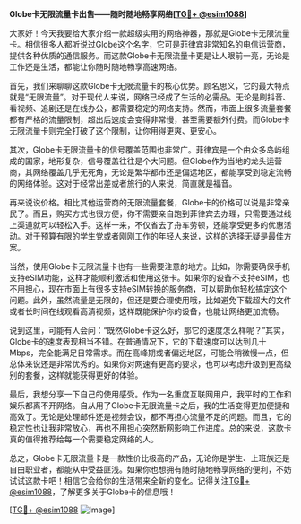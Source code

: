 **Globe卡无限流量卡出售——随时随地畅享网络[[TG💪+ @esim1088](https://t.me/s/esim1088)]**

大家好！今天我要给大家介绍一款超级实用的网络神器，那就是Globe卡无限流量卡。相信很多人都听说过Globe这个名字，它可是菲律宾非常知名的电信运营商，提供各种优质的通信服务。而这款Globe卡无限流量卡更是让人眼前一亮，无论是工作还是生活，都能让你随时随地畅享高速网络。

首先，我们来聊聊这款Globe卡无限流量卡的核心优势。顾名思义，它的最大特点就是“无限流量”。对于现代人来说，网络已经成了生活的必需品。无论是刷抖音、看视频、追剧还是在线办公，都需要稳定的网络支持。然而，市面上很多流量套餐都有严格的流量限制，超出后速度会变得非常慢，甚至需要额外付费。而Globe卡无限流量卡则完全打破了这个限制，让你用得更爽、更安心。

其次，Globe卡无限流量卡的信号覆盖范围也非常广。菲律宾是一个由众多岛屿组成的国家，地形复杂，信号覆盖往往是个大问题。但Globe作为当地的龙头运营商，其网络覆盖几乎无死角，无论是繁华都市还是偏远地区，都能享受到稳定流畅的网络体验。这对于经常出差或者旅行的人来说，简直就是福音。

再来说说价格。相比其他运营商的无限流量套餐，Globe卡的价格可以说是非常亲民了。而且，购买方式也很方便，你不需要亲自跑到菲律宾去办理，只需要通过线上渠道就可以轻松入手。这样一来，不仅省去了舟车劳顿，还能享受更多的优惠活动。对于预算有限的学生党或者刚刚工作的年轻人来说，这样的选择无疑是最佳方案。

当然，使用Globe卡无限流量卡也有一些需要注意的地方。比如，你需要确保手机支持eSIM功能，这样才能顺利激活和使用这张卡。如果你的设备不支持eSIM，也不用担心，现在市面上有很多支持eSIM转换的服务商，可以帮助你轻松搞定这个问题。此外，虽然流量是无限的，但还是要合理使用哦，比如避免下载超大的文件或者长时间在线观看高清视频，这样既能保护你的设备，也能让网络更加流畅。

说到这里，可能有人会问：“既然Globe卡这么好，那它的速度怎么样呢？”其实，Globe卡的速度表现相当不错。在普通情况下，它的下载速度可以达到几十Mbps，完全能满足日常需求。而在高峰期或者偏远地区，可能会稍微慢一点，但总体来说还是非常优秀的。如果你对网速有更高的要求，也可以考虑升级到更高级别的套餐，这样就能获得更好的体验。

最后，我想分享一下自己的使用感受。作为一名重度互联网用户，我平时的工作和娱乐都离不开网络。自从用了Globe卡无限流量卡之后，我的生活变得更加便捷和高效了。无论是处理邮件还是视频会议，都不再担心流量不足的问题。而且，它的稳定性也让我非常放心，再也不用担心突然断网影响工作进度。总的来说，这款卡真的值得推荐给每一个需要稳定网络的人。

总之，Globe卡无限流量卡是一款性价比极高的产品，无论你是学生、上班族还是自由职业者，都能从中受益匪浅。如果你也想拥有随时随地畅享网络的便利，不妨试试这款卡吧！相信它会给你的生活带来全新的变化。记得关注[TG💪+ @esim1088](https://t.me/s/esim1088)，了解更多关于Globe卡的信息哦！

[[TG💪+ @esim1088](https://t.me/s/esim1088) ![Image](https://i.postimg.cc/4NQfJmqS/Snipaste-2025-05-13-00-14-12.png)]